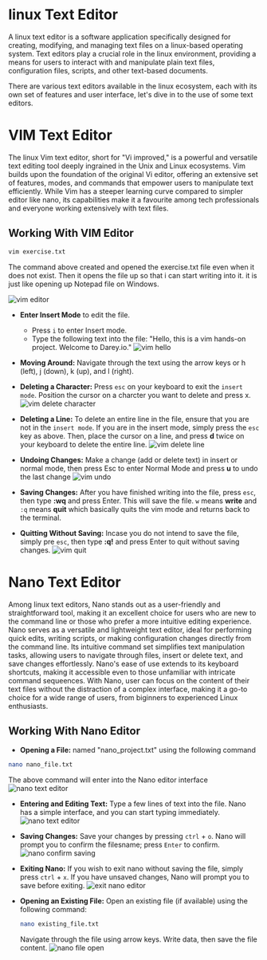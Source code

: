 # linux Text Editor
A linux text editor is a software application specifically designed for creating, modifying, and managing text files on a linux-based operating system. Text editors play a crucial role in the linux environment, providing a means for users to interact with and manipulate plain text files, configuration files, scripts, and other text-based documents.

There are various text editors available in the linux ecosystem, each with its own set of features and user interface, let's dive in to the use of some text editors.

# VIM Text Editor
The linux Vim text editor, short for "Vi improved," is a powerful and versatile text editing tool deeply ingrained in the Unix and Linux ecosystems. Vim builds upon the foundation of the original Vi editor, offering an extensive set of features, modes, and commands that empower users to manipulate text efficiently. While Vim has a steeper learning curve compared to simpler editor like nano, its capabilities make it a favourite among tech professionals and everyone working extensively with text files.

## Working With VIM Editor
``` bash
vim exercise.txt
```
The command above created and opened the exercise.txt file even when it does not exist. Then it opens the file up so that i can start writing into it. it is just like opening up Notepad file on Windows.

![vim editor](assets/vim.png)

- **Enter Insert Mode** to edit the file.
    - Press `i` to enter Insert mode.
    - Type the following text into the file: "Hello, this is a vim hands-on project. Welcome to Darey.io."
  ![vim hello](assets/vimhello.png)

- **Moving Around:** Navigate through the text using the arrow keys or h (left), j (down), k (up), and l (right).
- **Deleting a Character:** Press `esc` on your keyboard to exit the `insert mode`. Position the cursor on a charcter you want to delete and press x.
  ![vim delete character](assets/deletecharacter.png)
  
- **Deleting a Line:** To delete an entire line in the file, ensure that you are not in the `insert mode`. If you are in the insert mode, simply press the `esc` key as above. Then, place the cursor on a line, and press **d** twice on your keyboard to delete the entire line.
  ![vim delete line](assets/deleteline.png)
  
- **Undoing Changes:** Make a change (add or delete text) in insert or normal mode, then press Esc to enter Normal Mode and press **u** to undo the last change
  ![vim undo](assets/undo.png)
  
- **Saving Changes:** After you have finished writing into the file, press `esc`, then type **:wq** and press Enter. This will save the file. `w` means **write** and `:q` means **quit** which basically quits the vim mode and returns back to the terminal.
- **Quitting Without Saving:** Incase you do not intend to save the file, simply pre `esc`, then type **:q!** and press Enter to quit without saving changes.
  ![vim quit](assets/quit.png)

# Nano Text Editor
Among linux text editors, Nano stands out as a user-friendly and straightforward tool, making it an excellent choice for users who are new to the command line or those who prefer a more intuitive  editing experience. Nano serves as a versatile and lightweight text editor, ideal for performing quick edits, writing scripts, or making configuration changes directly from the command line. Its intuitive command set simplifies text manipulation tasks, allowing users to navigate through files, insert or delete text, and save changes effortlessly. Nano's ease of use extends to its keyboard shortcuts, making it accessible even to those unfamiliar with intricate command sequeences. With Nano, user can focus on the content of their text files without the distraction of a complex interface, making it a go-to choice for a wide range of users, from biginners to experienced Linux enthusiasts.

## Working With Nano Editor
- **Opening a File:** named "nano_project.txt" using the following command
```bash
nano nano_file.txt
```
The above command will enter into the Nano editor interface
![nano text editor](assets/nano.png)
- **Entering and Editing Text:** Type a few lines of text into the file. Nano has a simple interface, and you can start typing immediately.
![nano text editor](assets/nanotext.png)
  
- **Saving Changes:** Save your changes by pressing `ctrl` + `o`. Nano will prompt you to confirm the filesname; press `Enter` to confirm.
  ![nano confirm saving](assets/nanoconfirm.png)
- **Exiting Nano:** If you wish to exit nano without saving the file, simply press `ctrl` + `x`. If you have unsaved changes, Nano will prompt you to save before exiting.
  ![exit nano editor ](assets/nanoexit.png)
- **Opening an Existing File:** Open an existing file (if available) using the following command:
  ```bash
  nano existing_file.txt
  ```
  Navigate through the file using arrow keys. Write data, then save the file content.
  ![nano file open](assets/nanoupdate.png)
